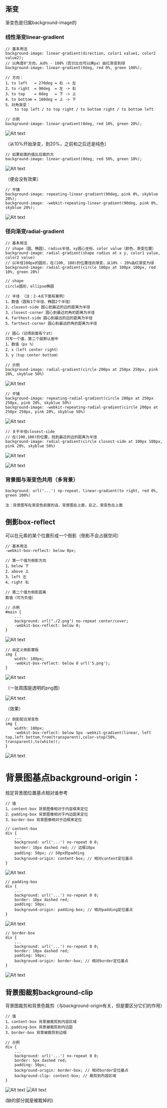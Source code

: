 ## 渐变

渐变色是归属background-image的

### 线性渐变linear-gradient

    // 基本用法
    background-image: linear-gradient(direction, color1 value1, color2 value2);
    // 以角度0°方向，从0% - 100%（百分比也可以换px）由红渐变到绿
    background-image: linear-gradient(0deg, red 0%, green 100%);
    
    // 方向：
    1、to left   = 270deg = 右 -> 左   
    2、to right  = 90deg  = 左 -> 右   
    3、to top    = 0deg   = 下 -> 上   
    4、to bottom = 180deg = 上 -> 下
    5、对角渐变：
        to top left / to top right / to bottom right / to bottom left
        
    // 示例
    background-image: linear-gradient(0deg, red 10%, green 20%); 
     
![Alt text](./imgs/19-01.png)

（从10%开始渐变，到20%，之前和之后还是纯色）

    // 如果前面的值比后面的大
    background-image: linear-gradient(0deg, red 50%, green 10%); 

![Alt text](./imgs/19-02.png)

（便会没有效果）

    // 平铺
    background-image: repeating-linear-gradient(90deg, pink 0%, skyblue 20%); 
    background-image: -webkit-repeating-linear-gradient(90deg, pink 0%, skyblue 20%);
    
![Alt text](./imgs/19-03.png)
 
 ### 径向渐变radial-gradient
 
    // 基本用法
    // shape（圆、椭圆）、radius半径、xy圆心坐标、color value（颜色，渐变位置）
    background-image: radial-gradient(shape radius at x y, color1 value, color2 value)
    // 以半径100px的圆形，在(100, 100)的位置径向渐变，从10% - 20%由红渐变为绿
    background-image: radial-gradient(circle 100px at 100px 100px, red 10%, green 20%)
    
    // shape
    circle圆形、ellipse椭圆
    
    // 半径 （注：2-4点下面有案例）
    1、数值（圆有1个半径、椭圆2个半径）
    2、closest-side 圆心到最近的边的距离为半径
    3、closest-corner 圆心到最近的角的距离为半径
    4、farthest-side 圆心到最远的边的距离为半径
    5、farthest-corner 圆心到最远的角的距离为半径
    
    // 圆心（记得前面有个at）
    只写一个值，第二个就默认居中
    1、数值（px %）
    2、x（left center right）
    3、y（top center bottom）
    
    // 示例
    background-image: radial-gradient(circle 200px at 250px 250px, pink 20%, skyblue 50%)
    
![Alt text](./imgs/19-04.png) 

    // 平铺
    background-image: repeating-radial-gradient(circle 200px at 250px 250px, pink 20%, skyblue 50%)
    background-image: -webkit-repeating-radial-gradient(circle 200px at 250px 250px, pink 20%, skyblue 50%)
    
![Alt text](./imgs/19-05.png) 

    // 关于半径closest-side
    // 在(100,100)的位置，找到最近的边的距离为半径
    background-image: radial-gradient(circle closest-side at 100px 100px, pink 20%, skyblue 50%)
    
![Alt text](./imgs/19-06.png) 

![Alt text](./imgs/19-07.png) 

### 背景图与渐变色共用（多背景）

    background: url('...') np-repeat, linear-gradient(to right, red 0%, green 100%)
    
    注：背景图写在渐变色前面的话，背景图在上面，反之，渐变色在上面
    
## 倒影box-reflect

可以在元素的某个位置形成一个倒影（倒影不会占据空间）

    // 基本用法
    -webkit-box-reflect: below 0px;
    
    // 第一个值为倒影方向
    1、below 下
    2、above 上
    3、left 左
    4、right 右
    
    // 第二个值为倒影距离
    数值（可为负值）
    
    // 示例
    #main {
        ...
        background: url("./2.png") no-repeat center/cover;
        -webkit-box-reflect: below 0;
    }
    
![Alt text](./imgs/19-08.png) 

    // 自定义倒影蒙版
    img {
        width: 180px;
        -webkit-box-reflect: below 0 url('5.png');
    }
    
![Alt text](./imgs/19-09.png) 

（一张周围是透明的png图）

![Alt text](./imgs/19-10.png) 

（效果）

    // 倒影配合渐变色
    img {
        width: 180px;
        -webkit-box-reflect: below 5px -webkit-gradient(linear, left top,left bottom,from(transparent),color-stop(50%, transparent),to(white));
    }
    
![Alt text](./imgs/19-11.png) 

# 背景图基点background-origin：

规定背景图位置基点相对谁参考

    // 值
    1、content-box 背景图像相对于内容框来定位
    2、padding-box 背景图像相对于内边距来定位
    3、border-box 背景图像相对于边框来定位

    // content-box
    div {
        ...
        background: url('...') no-repeat 0 0;
        border: 10px dashed red; // 边框10px
        padding: 50px; // 50px的padding
        background-origin: content-box; // 相对content定位基点
    }

![Alt text](./imgs/19-12.png) 
    
    // padding-box
    div {
        ...
        background: url('...') no-repeat 0 0;
        border: 10px dashed red;
        padding: 50px;
        background-origin: padding-box; // 相对padding定位基点
    }

![Alt text](./imgs/19-13.png) 

    // border-box
    div {
        ...
        background: url('...') no-repeat 0 0;
        border: 10px dashed red;
        padding: 50px;
        background-origin: border-box; // 相对border定位基点
    }
    
![Alt text](./imgs/19-14.png) 

## 背景图裁剪background-clip

背景图裁剪和背景色裁剪（与background-origin有关，但是要区分它们的作用）

    // 值
    1、content-box 背景被裁剪到内容区域
    2、padding-box 背景被裁剪到内边距
    3、border-box 背景被裁剪到边框
    
    // 示例
    div {
        ...
        background: url('...') no-repeat 0 0;
        border: 5px dashed red;
        padding: 50px;
        background-origin: border-box; // 相对border定位基点
        background-clip: content-box; // 裁剪到内容区域
    }

![Alt text](./imgs/19-15.png) 
![Alt text](./imgs/19-16.png) 

(缺的部分就是被裁掉的)

    
    
    
    
    
    
